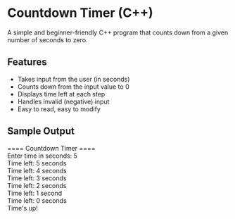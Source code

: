 # Countdown Timer (C++)

A simple and beginner-friendly C++ program that counts down from a given number of seconds to zero.


## Features

- Takes input from the user (in seconds)
- Counts down from the input value to 0
- Displays time left at each step
- Handles invalid (negative) input
- Easy to read, easy to modify

## Sample Output
==== Countdown Timer ====<br>
Enter time in seconds: 5<br>
Time left: 5 seconds<br>
Time left: 4 seconds<br>
Time left: 3 seconds<br>
Time left: 2 seconds<br>
Time left: 1 second<br>
Time left: 0 seconds<br>
Time's up!
